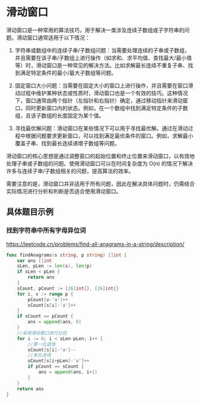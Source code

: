 # 滑动窗口
滑动窗口是一种常用的算法技巧，用于解决一类涉及连续子数组或子字符串的问题。滑动窗口通常适用于以下情况：

1. 字符串或数组中的连续子串/子数组问题：当需要处理连续的子串或子数组，并且需要在该子串/子数组上进行操作（如求和、求平均值、查找最大/最小值等）时，滑动窗口是一种常见的解决方法。比如求解最长连续不重复子串、找到满足特定条件的最小/最大子数组等问题。

2. 固定窗口大小问题：当需要在固定大小的窗口上进行操作，并且需要在窗口滑动过程中维护某种状态或性质时，滑动窗口也是一个有效的技巧。这种情况下，窗口通常由两个指针（左指针和右指针）确定，通过移动指针来滑动窗口，同时更新窗口内的状态。例如，在一个数组中找到满足特定条件的子数组，且该子数组的长度固定为某个值。

3. 寻找最优解问题：滑动窗口在某些情况下可以用于寻找最优解。通过在滑动过程中根据问题要求更新窗口，可以找到满足最优条件的窗口。例如，求解最小覆盖子串、找到最长连续递增子数组等问题。

滑动窗口的核心思想是通过调整窗口的起始位置和终止位置来滑动窗口，以有效地处理子串或子数组的问题。使用滑动窗口可以在时间复杂度为 O(n) 的情况下解决许多与连续子串/子数组相关的问题，提高算法的效率。

需要注意的是，滑动窗口并非适用于所有问题，因此在解决具体问题时，仍需结合实际情况进行分析和判断是否适合使用滑动窗口。

## 具体题目示例
### 找到字符串中所有字母异位词
https://leetcode.cn/problems/find-all-anagrams-in-a-string/description/

``` go
func findAnagrams(s string, p string) []int {
	var ans []int
	sLen, pLen := len(s), len(p)
	if sLen < pLen {
		return ans
	}
	sCount, pCount := [26]int{}, [26]int{}
	for i, v := range p {
		pCount[v-'a']++
		sCount[s[i]-'a']++
	}
	if sCount == pCount {
		ans = append(ans, 0)
	}
	//采用滑动窗口进行比较
	for i := 0; i < sLen-pLen; i++ {
		//第一位退场
		sCount[s[i]-'a']--
		//末位进场
		sCount[s[i+pLen]-'a']++
		if pCount == sCount {
			ans = append(ans, i+1)
		}
	}
	return ans
}

```